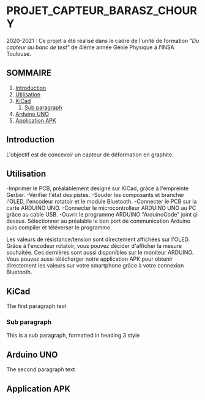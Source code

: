 # PROJET_CAPTEUR_BARASZ_CHOURY

2020-2021 : Ce projet a été réalisé dans le cadre de l'unité de formation _"Du capteur au banc de test"_ de 4ième année Génie Physique à l'INSA Toulouse.


## SOMMAIRE 
1. [Introduction](#introduction)
2. [Utilisation](#paragraph2)
3. [KiCad](#paragraph3)
    1. [Sub paragraph](#subparagraph3.1)
4. [Arduino UNO](#paragraph4)
5. [Application APK](#paragraph5)

## Introduction <a name="introduction"></a>
L'objectif est de concevoir un capteur de déformation en graphite.

## Utilisation <a name="paragraph2"></a>

  -Imprimer le PCB, préalablement designé sur KiCad, grâce à l'empreinte Gerber. 
  -Vérifier l'état des pistes. 
  -Souder les composants et brancher l'OLED, l'encodeur rotatoir et le module Bluetooth. 
  -Connecter le PCB sur la carte ARDUINO UNO.
  -Connecter le microcontrolleur ARDUINO UNO au PC grâce au cable USB. 
  -Ouvrir le programme ARDUINO "ArduinoCode" joint çi dessus. Sélectionner au préalable le bon port de communication Arduino puis compiler et téléverser le programme. 
  
Les valeurs de résistance/tension sont directement affichées sur l'OLED. Grâce à l'encodeur rotatoir, vous pouvez décider d'afficher la mesure souhaitée. Ces dernières sont aussi disponibles sur le moniteur ARDUINO.
Vous pouvez aussi télécharger notre application APK pour obtenir directement les valeurs sur votre smartphone grâce à votre connexion Bluetooth. 

## KiCad <a name="paragraph3"></a>
The first paragraph text

### Sub paragraph <a name="subparagraph3.1"></a>
This is a sub paragraph, formatted in heading 3 style

## Arduino UNO <a name="paragraph4"></a>
The second paragraph text

## Application APK <a name="paragraph5"></a>
